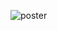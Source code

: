 ![poster](https://github.com/KelvinDWI/SIResto/assets/115910709/4d9213fb-952e-4381-8f93-319fda9f1d09)
